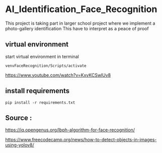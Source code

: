 # AI_Identification_Face_Recognition
 This project is taking part in larger school project where we implement a photo-gallery identification
 This have to interpret as a peace of proof 

## virtual environment
start virtual environment in terminal

```
venvFaceRecognition/Scripts/activate
```
https://www.youtube.com/watch?v=KxvKCSwlUv8 

## install requirements
```
pip install -r requirements.txt
```


## Source :
https://iq.opengenus.org/lbph-algorithm-for-face-recognition/

https://www.freecodecamp.org/news/how-to-detect-objects-in-images-using-yolov8/






